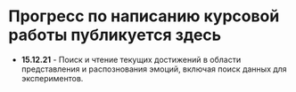 <h1>Прогресс по написанию курсовой работы публикуется здесь</h1>
<ul>
  <li><b>15.12.21</b> - Поиск и чтение текущих достижений в области представления и распознования эмоций, включая поиск данных для экспериментов.</li>
  </ul>
